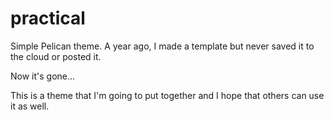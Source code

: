 practical
=========

Simple Pelican theme.
A year ago, I made a template but never saved it to the cloud or posted it.

Now it's gone...

This is a theme that I'm going to put together and I hope that others can use it as well.
